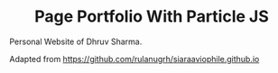 <h1 align="center">Page Portfolio With Particle JS</h1>

Personal Website of Dhruv Sharma. 

Adapted from https://github.com/rulanugrh/siaraaviophile.github.io 